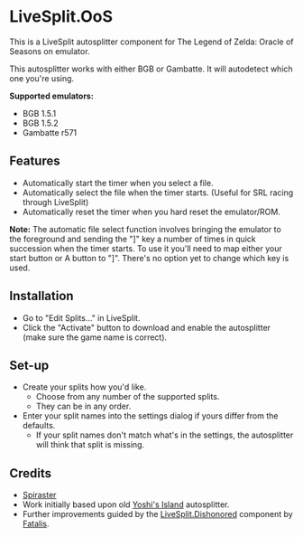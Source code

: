 # LiveSplit.OoS
This is a LiveSplit autosplitter component for The Legend of Zelda: Oracle of Seasons on emulator.

This autosplitter works with either BGB or Gambatte. It will autodetect which one you're using.

**Supported emulators:**
- BGB 1.5.1
- BGB 1.5.2
- Gambatte r571

## Features
- Automatically start the timer when you select a file.
- Automatically select the file when the timer starts. (Useful for SRL racing through LiveSplit)
- Automatically reset the timer when you hard reset the emulator/ROM.

**Note:**
The automatic file select function involves bringing the emulator to the foreground and sending the "]" key a number of times in quick succession when the timer starts.
To use it you'll need to map either your start button or A button to "]". There's no option yet to change which key is used.

## Installation
- Go to "Edit Splits..." in LiveSplit.
- Click the "Activate" button to download and enable the autosplitter (make sure the game name is correct).

## Set-up
- Create your splits how you'd like.
  - Choose from any number of the supported splits.
  - They can be in any order.
- Enter your split names into the settings dialog if yours differ from the defaults.
  - If your split names don't match what's in the settings, the autosplitter will think that split is missing.
  
## Credits
- [Spiraster](http://twitch.tv/spiraster)
- Work initially based upon old [Yoshi's Island](https://github.com/LiveSplit/LiveSplit.YoshisIsland) autosplitter.
- Further improvements guided by the [LiveSplit.Dishonored](https://github.com/fatalis/LiveSplit.Dishonored) component by [Fatalis](http://twitch.tv/fatalis_).
